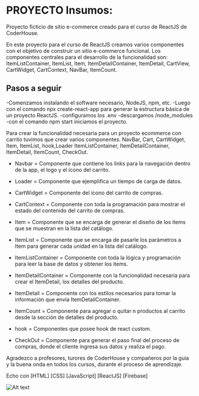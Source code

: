 # PROYECTO Insumos:

Proyecto ficticio de sitio e-commerce creado para el curso de ReactJS de CoderHouse.

En este proyecto para el curso de ReactJS creamos varios componentes con el objetivo de construir un sitio e-commerce funcional. Los componentes centrales para el desarrollo de la funcionalidad son: ItemListContainer, ItemList, Item, ItemDetailContainer, ItemDetail, CartView, CartWidget, CartContext, NavBar, ItemCount.

## Pasos a seguir

-Comenzamos instalando el software necesario, NodeJS, npm, etc. 
-Luego con el comando npx create-react-app para generar la estructura básica de un proyecto ReactJS.
-configuramos los .env
-descargamos /node_modules
-con el comando npm start iniciamos el proyecto.


Para crear la funcionalidad necesaria para un proyecto ecommerce con carrito tuvimos que crear varios componentes. NavBar, Cart, CartWidget, Item, ItemList, hook,Loader ItemListContainer, ItemDetailContainer, ItemDetail, ItemCount, CheckOut.

- Navbar = Componente que contiene los links para la navegación dentro de la app, el logo y el ícono del carrito.
- Loader = Componente que ejemplifica un tiempo de carga de datos.

- CartWidget = Componente del ícono del carrito de compras.

- CartContext = Componente con toda la programación para mostrar el estado del contenido del carrito de compras.

- Item = Componente que se encarga de generar el diseño de los ítems que se muestran en la lista del catálogo.

- ItemList = Componente que se encarga de pasarle los parámetros a Item para generar cada unidad en la lista del catálogo.

- ItemListContainer = Componente con toda la lógica y programación para leer la base de datos y obtener los items.

- ItemDetailContainer = Componente con la funcionalidad necesaria para crear el ItemDetail, los detalles del producto.

- ItemDetail = Componente con los estilos necesarios para tomar la información que envía ItemDetailContainer.

- ItemCount = Componente para agregar o quitar n productos al carrito desde la sección de detalles del producto.

- hook = Componentes que posee hook de react custom.

- CheckOut = Componente para generar el paso final del proceso de compras, donde el cliente ingresa sus datos y realiza el pago.


Agradezco a profesores, turores de CoderHouse y compañeros por la guia y la buena onda en todos los cursos, durante el proceso de aprendizaje.

Echo con [HTML] [CSS] [JavaScript] [ReactJS] [Firebase]



![Alt text](../../../../README.gif)